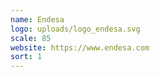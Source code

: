 ```yaml
---
name: Endesa
logo: uploads/logo_endesa.svg
scale: 85
website: https://www.endesa.com
sort: 1
---
```


